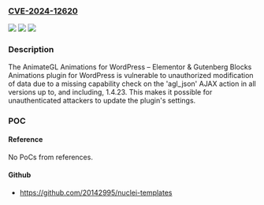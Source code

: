 ### [CVE-2024-12620](https://cve.mitre.org/cgi-bin/cvename.cgi?name=CVE-2024-12620)
![](https://img.shields.io/static/v1?label=Product&message=AnimateGL%20Animations%20for%20WordPress%20%E2%80%93%20Elementor%20%26%20Gutenberg%20Blocks%20Animations&color=blue)
![](https://img.shields.io/static/v1?label=Version&message=*%3C%3D%201.4.23%20&color=brighgreen)
![](https://img.shields.io/static/v1?label=Vulnerability&message=CWE-862%20Missing%20Authorization&color=brighgreen)

### Description

The AnimateGL Animations for WordPress – Elementor & Gutenberg Blocks Animations plugin for WordPress is vulnerable to unauthorized modification of data due to a missing capability check on the 'agl_json' AJAX action in all versions up to, and including, 1.4.23. This makes it possible for unauthenticated attackers to update the plugin's settings.

### POC

#### Reference
No PoCs from references.

#### Github
- https://github.com/20142995/nuclei-templates


